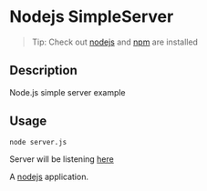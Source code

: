 Nodejs SimpleServer
==============

> Tip: Check out [nodejs](https://nodejs.org/en/download/) and [npm](https://docs.npmjs.com/cli/install) are installed

Description 
---------------------
Node.js simple server example

Usage
---------------------
```sh
node server.js
```
Server will be listening [here](http://localhost:1337) 

A [nodejs](https://nodejs.org) application.

